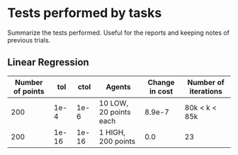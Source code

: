 # Tests performed by tasks

Summarize the tests performed. Useful for the reports and keeping notes of previous trials.

## Linear Regression

| Number of points | tol   | ctol  | Agents                 | Change in cost | Number of iterations |
| ---------------- | ----- | ----- | ---------------------- | -------------- | -------------------- |
| 200              | 1e-4  | 1e-6  | 10 LOW, 20 points each | 8.9e-7         | 80k < k < 85k        |
| 200              | 1e-16 | 1e-16 | 1 HIGH, 200 points     | 0.0            | 23                   |
